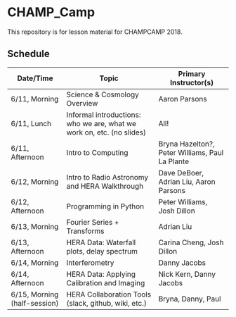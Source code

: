 # CHAMP_Camp

This repository is for lesson material for CHAMPCAMP 2018. 

## Schedule
| Date/Time | Topic | Primary Instructor(s) |
| --------- | ----- | -------------------- |
| 6/11, Morning | Science & Cosmology Overview | Aaron Parsons | 
| 6/11, Lunch | Informal introductions: who we are, what we work on, etc. (no slides) | All! |
| 6/11, Afternoon | Intro to Computing | Bryna Hazelton?, Peter Williams, Paul La Plante | 
| 6/12, Morning | Intro to Radio Astronomy and HERA Walkthrough| Dave DeBoer, Adrian Liu, Aaron Parsons |
| 6/12, Afternoon | Programming in Python | Peter Williams, Josh Dillon | 
| 6/13, Morning | Fourier Series + Transforms | Adrian Liu | 
| 6/13, Afternoon | HERA Data: Waterfall plots, delay spectrum | Carina Cheng, Josh Dillon | 
| 6/14, Morning | Interferometry | Danny Jacobs |
| 6/14, Afternoon | HERA Data: Applying Calibration and Imaging | Nick Kern, Danny Jacobs | 
| 6/15, Morning (half-session) | HERA Collaboration Tools (slack, github, wiki, etc.) | Bryna, Danny, Paul |
